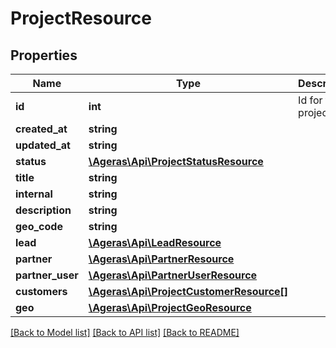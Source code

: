 # ProjectResource

## Properties
Name | Type | Description | Notes
------------ | ------------- | ------------- | -------------
**id** | **int** | Id for the project. | [optional] 
**created_at** | **string** |  | [optional] 
**updated_at** | **string** |  | [optional] 
**status** | [**\Ageras\Api\ProjectStatusResource**](ProjectStatusResource.md) |  | [optional] 
**title** | **string** |  | [optional] 
**internal** | **string** |  | [optional] 
**description** | **string** |  | [optional] 
**geo_code** | **string** |  | [optional] 
**lead** | [**\Ageras\Api\LeadResource**](LeadResource.md) |  | [optional] 
**partner** | [**\Ageras\Api\PartnerResource**](PartnerResource.md) |  | [optional] 
**partner_user** | [**\Ageras\Api\PartnerUserResource**](PartnerUserResource.md) |  | [optional] 
**customers** | [**\Ageras\Api\ProjectCustomerResource[]**](ProjectCustomerResource.md) |  | [optional] 
**geo** | [**\Ageras\Api\ProjectGeoResource**](ProjectGeoResource.md) |  | [optional] 

[[Back to Model list]](../README.md#documentation-for-models) [[Back to API list]](../README.md#documentation-for-api-endpoints) [[Back to README]](../README.md)


